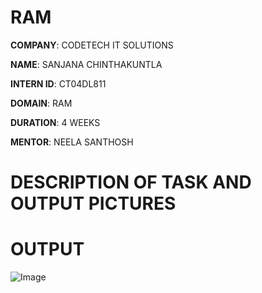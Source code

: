 # RAM

**COMPANY**: CODETECH IT SOLUTIONS

**NAME**: SANJANA CHINTHAKUNTLA

**INTERN ID**: CT04DL811

**DOMAIN**: RAM

**DURATION**: 4 WEEKS

**MENTOR**: NEELA SANTHOSH

# DESCRIPTION OF TASK AND OUTPUT PICTURES

# OUTPUT

![Image](https://github.com/user-attachments/assets/e2ac93be-4d1c-4369-b29d-f8dfe5b09cbf)
